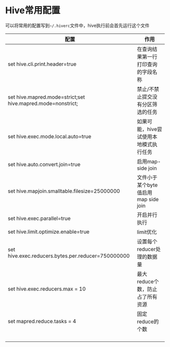 # Hive常用配置

可以将常用的配置写到`~/.hiverc`文件中，hive执行前会首先运行这个文件

| 配置                                                        | 作用                                   |
| ----------------------------------------------------------- | -------------------------------------- |
| set hive.cli.print.header=true                              | 在查询结果第一行打印查询的字段名称     |
| set hive.mapred.mode=strict;set hive.mapred.mode=nonstrict; | 禁止/不禁止提交没有分区筛选的任务      |
| set hive.exec.mode.local.auto=true                          | 如果可能，hive尝试使用本地模式执行任务 |
| set hive.auto.convert.join=true                             | 启用map-side join                      |
| set hive.mapjoin.smalltable.filesize=25000000               | 文件小于某个byte值启用map side join    |
| set hive.exec.parallel=true                                 | 开启并行执行                           |
| set hive.limit.optimize.enable=true                         | limit优化                              |
| set hive.exec.reducers.bytes.per.reducer=750000000          | 设置每个reducer处理的数据量            |
| set hive.exec.reducers.max = 10                             | 最大reduce个数，防止占了所有资源       |
| set mapred.reduce.tasks = 4                                 | 固定reduce的个数                       |
|                                                             |                                        |
|                                                             |                                        |
|                                                             |                                        |
|                                                             |                                        |

